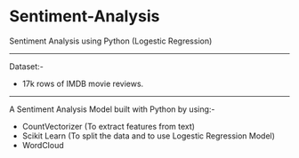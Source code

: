 # Sentiment-Analysis
Sentiment Analysis using Python (Logestic Regression)

______________________________________________________________

Dataset:-

- 17k rows of IMDB movie reviews.

______________________________________________________________

A Sentiment Analysis Model built with Python by using:-
- CountVectorizer (To extract features from text)
- Scikit Learn (To split the data and to use Logestic Regression Model)
- WordCloud
